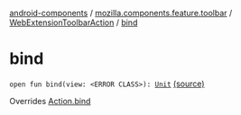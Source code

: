 [android-components](../../index.md) / [mozilla.components.feature.toolbar](../index.md) / [WebExtensionToolbarAction](index.md) / [bind](./bind.md)

# bind

`open fun bind(view: <ERROR CLASS>): `[`Unit`](https://kotlinlang.org/api/latest/jvm/stdlib/kotlin/-unit/index.html) [(source)](https://github.com/mozilla-mobile/android-components/blob/master/components/feature/toolbar/src/main/java/mozilla/components/feature/toolbar/WebExtensionToolbarAction.kt#L63)

Overrides [Action.bind](../../mozilla.components.concept.toolbar/-toolbar/-action/bind.md)

